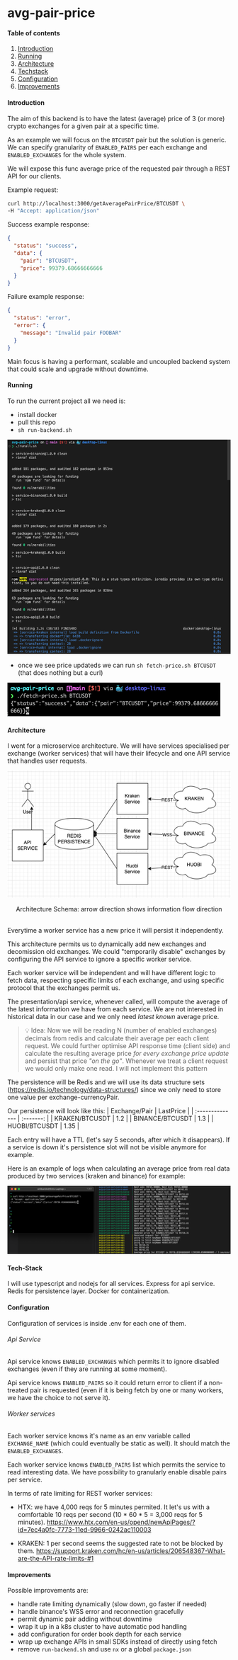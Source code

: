 # avg-pair-price

#### Table of contents

1. [Introduction](#introduction)
2. [Running](#running)
3. [Architecture](#architecture)
4. [Techstack](#tech-stack)
5. [Configuration](#configuration)
6. [Improvements](#improvements)

#### Introduction

The aim of this backend is to have the latest (average) price of 3 (or more) crypto exchanges for a given pair at a specific time.

As an example we will focus on the `BTCUSDT` pair but the solution is generic. We can specify granularity of `ENABLED_PAIRS` per each exchange and `ENABLED_EXCHANGES` for the whole system.

We will expose this func average price of the requested pair through a REST API for our clients.

Example request:

```sh
curl http://localhost:3000/getAveragePairPrice/BTCUSDT \
-H "Accept: application/json"
```

Success example response:

```json
{
  "status": "success",
  "data": {
    "pair": "BTCUSDT",
    "price": 99379.68666666666
  }
}
```

Failure example response:

```json
{
  "status": "error",
  "error": {
    "message": "Invalid pair FOOBAR"
  }
}
```

Main focus is having a performant, scalable and uncoupled backend system that could scale and upgrade without downtime.

#### Running

To run the current project all we need is:

- install docker
- pull this repo
- `sh run-backend.sh`

![](images/installation.png)

- once we see price updateds we can run `sh fetch-price.sh BTCUSDT` (that does nothing but a curl)

![](images/fetch-price.png)

#### Architecture

I went for a microservice architecture. We will have services specialised per exchange (worker services) that will have their lifecycle and one API service that handles user requests.

<div align="center">

![](images/architecture.png)

Architecture Schema: arrow direction shows information flow direction</div>

<br/>
Everytime a worker service has a new price it will persist it independently.

This architecture permits us to dynamically add new exchanges and decomission old exchanges. We could "temporarily disable" exchanges by configuring the API service to ignore a specific worker service.

Each worker service will be independent and will have different logic to fetch data, respecting specific limits of each exchange, and using specific protocol that the exchanges permit us.

The presentation/api service, whenever called, will compute the average of the latest information we have from each service. We are not interested in historical data in our case and we only need _latest known_ average price.

> 💡 Idea:
> Now we will be reading N (number of enabled exchanges) decimals from redis and calculate their average per each client request. We could further optimise API response time (client side) and calculate the resulting average price _for every exchange price update_ and persist that price _"on the go"_. Whenever we treat a client request we would only make one read. I will not implement this pattern

The persistence will be Redis and we will use its data structure sets (https://redis.io/technology/data-structures/) since we only need to store one value per exchange-currencyPair.

Our persistence will look like this:
| Exchange/Pair | LastPrice |
| :-------------- | :-------: |
| KRAKEN/BTCUSDT | 1.2 |
| BINANCE/BTCUSDT | 1.3 |
| HUOBI/BTCUSDT | 1.35 |

Each entry will have a TTL (let's say 5 seconds, after which it disappears). If a service is down it's persistence slot will not be visible anymore for example.

Here is an example of logs when calculating an average price from real data produced by two services (kraken and binance) for example:

![](images/average-price-from-sources.png)

#### Tech-Stack

I will use typescript and nodejs for all services. Express for api service. Redis for persistence layer. Docker for containerization.

#### Configuration

Configuration of services is inside .env for each one of them.

###### Api Service

Api service knows `ENABLED_EXCHANGES` which permits it to ignore disabled exchanges (even if they are running at some moment).

Api service knows `ENABLED_PAIRS` so it could return error to client if a non-treated pair is requested (even if it is being fetch by one or many workers, we have the choice to not serve it).

###### Worker services

Each worker service knows it's name as an env variable called `EXCHANGE_NAME` (which could eventually be static as well). It should match the `ENABLED_EXCHANGES`.

Each worker service knows `ENABLED_PAIRS` list which permits the service to read interesting data. We have possibility to granularly enable disable pairs per service.

In terms of rate limiting for REST worker services:

- HTX: we have 4,000 reqs for 5 minutes permited. It let's us with a comfortable 10 reqs per second (10 \* 60 \* 5 = 3,000 reqs for 5 minutes).
  https://www.htx.com/en-us/opend/newApiPages/?id=7ec4a0fc-7773-11ed-9966-0242ac110003

- KRAKEN: 1 per second seems the suggested rate to not be blocked by them.
  https://support.kraken.com/hc/en-us/articles/206548367-What-are-the-API-rate-limits-#1

#### Improvements

Possible improvements are:

- handle rate limiting dynamically (slow down, go faster if needed)
- handle binance's WSS error and reconnection gracefully
- permit dynamic pair adding without downtime
- wrap it up in a k8s cluster to have automatic pod handling
- add configuration for order book depth for each service
- wrap up exchange APIs in small SDKs instead of directly using fetch
- remove `run-backend.sh` and use `nx` or a global `package.json`
